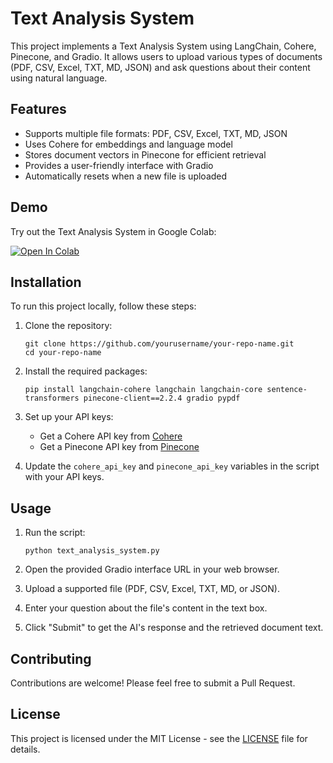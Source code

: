 # Text Analysis System

This project implements a Text Analysis System using LangChain, Cohere, Pinecone, and Gradio. It allows users to upload various types of documents (PDF, CSV, Excel, TXT, MD, JSON) and ask questions about their content using natural language.

## Features

- Supports multiple file formats: PDF, CSV, Excel, TXT, MD, JSON
- Uses Cohere for embeddings and language model
- Stores document vectors in Pinecone for efficient retrieval
- Provides a user-friendly interface with Gradio
- Automatically resets when a new file is uploaded

## Demo

Try out the Text Analysis System in Google Colab:

[![Open In Colab](https://colab.research.google.com/assets/colab-badge.svg)](https://colab.research.google.com/drive/1qqqcmUYEFahgWubBc7k3xsXsQ2WJN3xb?usp=sharing)

## Installation

To run this project locally, follow these steps:

1. Clone the repository:
   ```
   git clone https://github.com/yourusername/your-repo-name.git
   cd your-repo-name
   ```

2. Install the required packages:
   ```
   pip install langchain-cohere langchain langchain-core sentence-transformers pinecone-client==2.2.4 gradio pypdf
   ```

3. Set up your API keys:
   - Get a Cohere API key from [Cohere](https://cohere.ai/)
   - Get a Pinecone API key from [Pinecone](https://www.pinecone.io/)

4. Update the `cohere_api_key` and `pinecone_api_key` variables in the script with your API keys.

## Usage

1. Run the script:
   ```
   python text_analysis_system.py
   ```

2. Open the provided Gradio interface URL in your web browser.

3. Upload a supported file (PDF, CSV, Excel, TXT, MD, or JSON).

4. Enter your question about the file's content in the text box.

5. Click "Submit" to get the AI's response and the retrieved document text.

## Contributing

Contributions are welcome! Please feel free to submit a Pull Request.

## License

This project is licensed under the MIT License - see the [LICENSE](LICENSE) file for details.
